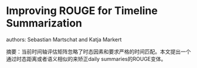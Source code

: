 # Improving ROUGE for Timeline Summarization #
authors: Sebastian Martschat and Katja Markert

摘要：当前时间轴评估矩阵忽略了时态因素和要求严格的时间匹配。本文提出一个通过时态距离或者语义相似的来矫正daily summaries的ROUGE变体。
